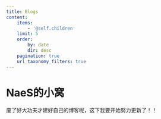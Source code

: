 ```yaml
---
title: Blogs
content:
    items:
        - '@self.children'
    limit: 5
    order:
        by: date
        dir: desc
    pagination: true
    url_taxonomy_filters: true
---
```


# NaeS的小窝

废了好大功夫才建好自己的博客呢，这下我要开始努力更新了！！